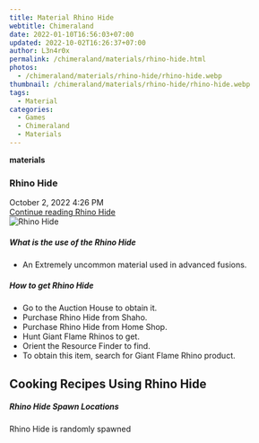 ```yaml
---
title: Material Rhino Hide
webtitle: Chimeraland
date: 2022-01-10T16:56:03+07:00
updated: 2022-10-02T16:26:37+07:00
author: L3n4r0x
permalink: /chimeraland/materials/rhino-hide.html
photos:
  - /chimeraland/materials/rhino-hide/rhino-hide.webp
thumbnail: /chimeraland/materials/rhino-hide/rhino-hide.webp
tags:
  - Material
categories:
  - Games
  - Chimeraland
  - Materials
---
```


<section id="bootstrap-wrapper">
  <link
    rel="stylesheet"
    href="https://cdn.statically.io/gh/dimaslanjaka/Web-Manajemen/40ac3225/css/bootstrap-4.5-wrapper.css"
  />
  <div
    class="row g-0 border rounded overflow-hidden flex-md-row mb-4 shadow-sm position-relative"
  >
    <div class="col p-4 d-flex flex-column position-static">
      <strong class="d-inline-block mb-2 text-success">materials</strong>
      <h3 class="mb-0">Rhino Hide</h3>
      <div class="mb-1 text-muted">October 2, 2022 4:26 PM</div>
      <a
        href="/chimeraland/materials/rhino-hide.html"
        class="stretched-link d-none"
        >Continue reading Rhino Hide</a
      >
    </div>
    <div class="col-auto d-none d-lg-block">
      <img
        src="/chimeraland/materials/rhino-hide/rhino-hide.webp"
        alt="Rhino Hide"
      />
    </div>
  </div>
  <div class="row">
    <div class="col-lg-6 col-12 mb-2">
      <div class="card">
        <div class="card-body">
          <h5 class="card-title">What is the use of the Rhino Hide</h5>
          <div class="card-text">
            <ul>
              <li>An Extremely uncommon material used in advanced fusions.</li>
            </ul>
          </div>
        </div>
      </div>
    </div>
    <div class="col-lg-6 col-12 mb-2">
      <div class="card">
        <div class="card-body">
          <h5 class="card-title">How to get Rhino Hide</h5>
          <div class="card-text">
            <ul>
              <li>Go to the Auction House to obtain it.</li>
              <li>Purchase Rhino Hide from Shaho.</li>
              <li>Purchase Rhino Hide from Home Shop.</li>
              <li>Hunt Giant Flame Rhinos to get.</li>
              <li>Orient the Resource Finder to find.</li>
              <li>
                To obtain this item, search for Giant Flame Rhino product.
              </li>
            </ul>
          </div>
        </div>
      </div>
    </div>
    <div class="col-12 mb-2">
      <h2 id="cookable">Cooking Recipes Using Rhino Hide</h2>
    </div>
    <div class="col-12 mb-2">
      <h5>Rhino Hide Spawn Locations</h5>
      <p>Rhino Hide is randomly spawned</p>
    </div>
  </div>
</section>